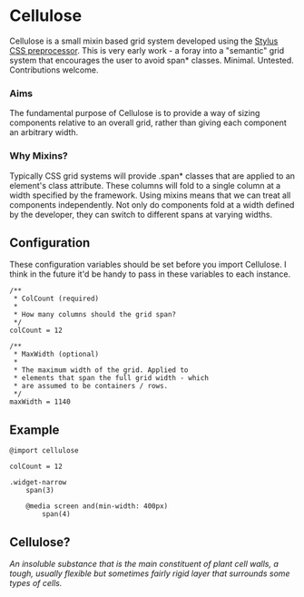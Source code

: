 # Cellulose

Cellulose is a small mixin based grid system developed using the [Stylus CSS preprocessor](http://learnboost.github.io/stylus). This is very early work - a foray into a "semantic" grid system that encourages the user to avoid span* classes. Minimal. Untested. Contributions welcome.

### Aims

The fundamental purpose of Cellulose is to provide a way of sizing components relative to an overall grid, rather than giving each component an arbitrary width.

### Why Mixins?

Typically CSS grid systems will provide .span* classes that are applied to an element's class attribute. These columns will fold to a single column at a width specified by the framework. Using mixins means that we can treat all components independently. Not only do components fold at a width defined by the developer, they can switch to different spans at varying widths.

## Configuration

These configuration variables should be set before you import Cellulose. I think in the future it'd be handy to pass in these variables to each instance.

    /**
     * ColCount (required)
     *
     * How many columns should the grid span?
     */
    colCount = 12
    
    /**
     * MaxWidth (optional)
     *
     * The maximum width of the grid. Applied to
     * elements that span the full grid width - which
     * are assumed to be containers / rows.
     */
    maxWidth = 1140


## Example

    @import cellulose

    colCount = 12

    .widget-narrow
    	span(3)
    	
    	@media screen and(min-width: 400px)
    		span(4)
    		

## Cellulose?

*An insoluble substance that is the main constituent of plant cell walls, a tough, usually flexible but sometimes fairly rigid layer that surrounds some types of cells.*
